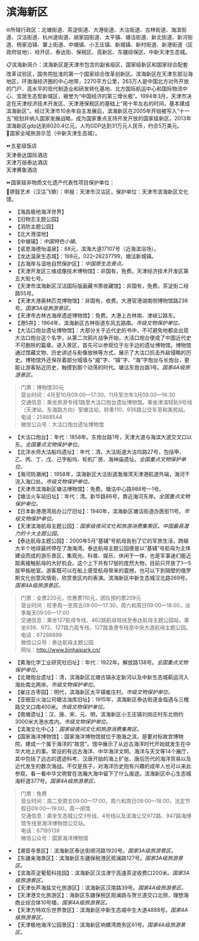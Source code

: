 # 滨海新区  
🌐所辖行政区：北塘街道、茶淀街道、大港街道、大沽街道、古林街道、海滨街道、汉沽街道、杭州道街道、胡家园街道、太平镇、塘沽街道、新北街道、新河街道、杨家泊镇、寨上街道、中塘镇、小王庄镇、新城镇、新村街道、新港街道（区政府驻地）、经开区、泰达街、保税区、高新区、东疆综保区、中新天津生态城。  

📋滨海新简介：滨海新区是天津市包含的副省级区、国家级新区和国家综合配套改革试验区，国务院批准的第一个国家综合改革创新区。滨海新区在天津东部沿海地区，环渤海经济圈的中心地带，2270平方公里，263万人是中国北方对外开放的门户、高水平的现代制造业和研发转化基地、北方国际航运中心和国际物流中心、宜居生态型新城区，被誉为“中国经济的第三增长极”。1994年3月，天津市决定在天津经济技术开发区、天津港保税区的基础上“用十年左右的时间，基本建成滨海新区”。经过天津市10余年自主发展后，滨海新区在2005年开始被写入“十一五”规划并纳入国家发展战略，成为国家重点支持开发开放的国家级新区。2013年滨海新区gdp达到8020.4亿元，人均GDP达到31万元人民币，约合5万美元。  
🚩国家全域旅游示范（中新天津生态城）。  

⏩五星级饭店  
天津泰达国际酒店  
天津万丽泰达酒店  
天津赛象酒店  

⏩国家级非物质文化遗产代表性项目保护单位：  
🔸锣鼓艺术（汉沽飞镲）：申报：天津市汉沽区，保护单位：天津市滨海新区文化馆。  

* 【海昌极地海洋世界】  
* 【旧物志主题公园】  
* 【消防主题公园】  
* 【北大港湿地】  
* 【中塘镇】：*中国特色小镇。*  
* 【诺恩海德怡温泉】：88元，滨海大道17107号（近海滨浴场）。  
* 【龙达温泉生态城】：198元，022–28237799，塘沽新城镇。  
* 【古海岸与湿地自然保护区】：*中国原生态景点。*  
* 【天津开发区三维成像技术博物馆】：非国有，免费。天津经济技术开发区第五大街七号。  
* 【天津市滨海新区汉沽国际版画藏书票收藏馆】：非国有，免费。茶淀街二经路55号。  
* 【天津大港奥林匹克博物馆】：非国有，收费。大港官港湖南侧博物馆路236号。*国家3A级旅游景区。*  
* 【天津市古林古海岸遗迹博物馆】：免费。大港上古林南、津岐公路东。  
* 【港5井】：1964年，滨海新区古林街道东风五路南。*市级文物保护单位。*  
* 【大沽口炮台遗址博物馆】：大部分关于近代史的书中，不可避免地都会出现大沽口炮台这个名字，从第二次鸦片战争开始，大洁口炮台便成了中国近代史不可删除的篇章。进入景区，首先可以参观位于左手边的遗址博物馆。博物馆通过馆藏文物、历史讲述与影像放映等方式，展示了大沽口抗击外敌侵略的历史。博物馆外还保存着部分城墙与“威”字、“镇”字、“海”字炮台与长炮台，更能让游客贴近历史，触摸到那个动荡的时代。塘沽东炮台路1号。*国家4A级旅游景区。*  
> 门票：博物馆30元  
> 营业时间：4月至10月09:00—17:30，11月至次年3月09:00—16:30  
> 交通信息：乘坐旅游专线1路至大沽口炮台遗址博物馆。乘坐津滨轻轨9号线（天津站，东海路方向）至塘沽站，转乘110、936路公交车至和美苑站。  
> 电话：25888544  
> 微信公众号：大沽口炮台遗址博物馆  
* 【大沽口炮台】：年代：1858年。东炮台路1号，天津大道与海滨大道交叉口以东。*全国重点文物保护单位。*  
* 【北洋水师大沽船坞遗址】：年代：清。大沽街道大沽坞路27号，包括甲、乙、丙、丁、戊、己字船坞、轮机厂房、海神庙遗址。*全国重点文物保护单位。*  
* 【海河防潮闸】：1958年，滨海新区大沽街道渤海湾天津港航道外端，海河干流入海口处。*市级文物保护单位。*  
* 【天津市滨海新区塘沽博物馆】：免费。塘沽中心路988号—1号。  
* 【塘沽火车站旧址】：年代：清。新华路86号，靠近海河东岸。*全国重点文物保护单位。*  
* 【日本新港港湾局办公厅旧址】：1940年，滨海新区塘沽街道办医街11号。*市级文物保护单位。*  
* 【天津滨海航母主题公园】：*国家级夜间文化和旅游消费集聚区。中国最具潜力的十大主题公园。*  
* 【泰达航母主题公园】：2000年5月“基辅”号航母告别了它的军旅生活，跨越大半个地球最终停在了渤海湾。泰达航母主题公园便是以“基辅”号航母为主体建设而成的游乐景区，集观光、科普、娱乐、休闲于一体，也是军事迷们能近距离接触航母的大好机会。这个上下共有17层的庞然大物，目前只开放了1—5层甲板舱室。游客既可以在船上感受航母带来的震撼，也可以下到隔壁的俄罗斯文化创意风情街，欣赏景区内的表演。滨海新区中新生态城汉北路269号。*国家4A级旅游景区。*  
> 门票：全票220元，优惠票110元，团队预约票209元  
> 营业时间：旺季周一至周五09:00—17:30，周六和周日09:00—18:00，淡季每天09:00—17:00  
> 交通信息：乘坐127航母专线、462路航母班线至泰达航母主题公园站，乘坐939、972、127路力高专线，127路渔港专线至中央大道航母主题公园。  
> 电话：67288899  
> 微信公众号：泰达航母主题公园  
> 网址：<a href="http://www.binhaipark.cn" target="_blank">http://www.binhaipark.cn/</a>  
* 【黄海化学工业研究社旧址】：年代：1922年。解放路138号。*全国重点文物保护单位。*  
* 【北塘炮台遗址】：清，滨海新区北塘古镇永定新河以及中新生态城蓟运河入海处南北两岸。*市级文物保护单位。*  
* 【崔庄古枣园】：明代，滨海新区太平镇崔庄村。*市级文物保护单位。*  
* 【亚细亚火油公司塘沽油库旧址】：1915年，滨海新区泰达街道金临道与三槐路交叉口南400米。*市级文物保护单位。*  
* 【南塘遗址】：汉、唐、宋、元、明，滨海新区小王庄镇刘岗庄村东北侧约3000米大港水库内。*市级文物保护单位。*  
* 【滨海文化中心】：*国家级夜间文化和旅游消费集聚区。*  
* 【国家海洋博物馆】：国家海洋博物馆就位于渤海之滨，是要对标故宫博物院，建成一个属于海洋的“故宫”。馆中展示了从远古海洋时代开始就发生在中华大地上的事。常设的有远古海洋、中华海洋文明、海洋与天文等14个展厅，其中包括了远古的遗迹科考、汉唐开始的海上扩张、唐后历代的海洋贸易以及近代发生的数次海战。不仅是孩子，对海洋历史抱有兴趣的成年人也可以来此参观，看一看中华文明曾在浩瀚大海中留下了什么痕迹。滨海新区中心生态城海轩道377号。*国家4A级旅游景区。*  
> 门票：免费  
> 营业时间：周二至周五09:00—17:00，周六和周日09:00—18:00，法定节假日09:00—19:00，周一闭馆  
> 交通信息：乘坐生态城公交3号线、4号线以及滨海公交972路、947路海博馆专线至海洋博物馆公交站。  
> 电话：67185139  
> 微信公众号：国家海洋博物馆  
* 【潮音寺景区】：滨海新区泰达街顺河路1920号。*国家3A级旅游景区。*  
* 【东疆亲海景区】：滨海新区东疆保税港区观澜路127号。*国家3A级旅游景区。*  
* 【滨海茶淀葡萄科技园】：滨海新区汉沽津宁高速茶淀收费口200米。*国家3A级旅游景区。*  
* 【天津长芦海盐文化旅游区】：滨海新区汉南路39号。*国家4A级旅游景区。*  
* 【天津港文化旅游区】：海新区东疆保税区观澜路与贺兰道交口北侧，理想海商业综合体10号楼。*国家4A级旅游景区。*  
* 【天津方特欢乐世界景区】：滨海新区中新生态城中生大道4888号。*国家4A级旅游景区。*  
* 【天津极地海洋公园景区】：滨海新区响螺湾商务区61号。*国家4A级旅游景区。*  
